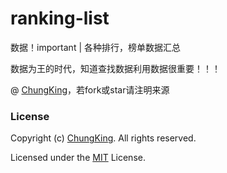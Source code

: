 # ranking-list
数据！important | 各种排行，榜单数据汇总

数据为王的时代，知道查找数据利用数据很重要！！！

@ [ChungKing](https://github.com/HuangCongQing/ranking-list)，若fork或star请注明来源




### License

Copyright (c) [ChungKing](https://github.com/HuangCongQing/ranking-list). All rights reserved.

Licensed under the [MIT](./LICENSE) License.